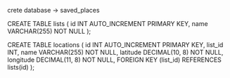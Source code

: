 crete database -> saved_places

CREATE TABLE lists (
  id INT AUTO_INCREMENT PRIMARY KEY,
  name VARCHAR(255) NOT NULL
);

CREATE TABLE locations (
  id INT AUTO_INCREMENT PRIMARY KEY,
  list_id INT,
  name VARCHAR(255) NOT NULL,
  latitude DECIMAL(10, 8) NOT NULL,
  longitude DECIMAL(11, 8) NOT NULL,
  FOREIGN KEY (list_id) REFERENCES lists(id)
);

